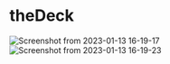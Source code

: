 # theDeck
![Screenshot from 2023-01-13 16-19-17](https://user-images.githubusercontent.com/90817505/212429810-b3fe8318-20dd-4263-95c6-0c22c9ebd006.png)
![Screenshot from 2023-01-13 16-19-23](https://user-images.githubusercontent.com/90817505/212429814-baaab371-9e12-45d1-9929-144a32fb9529.png)
